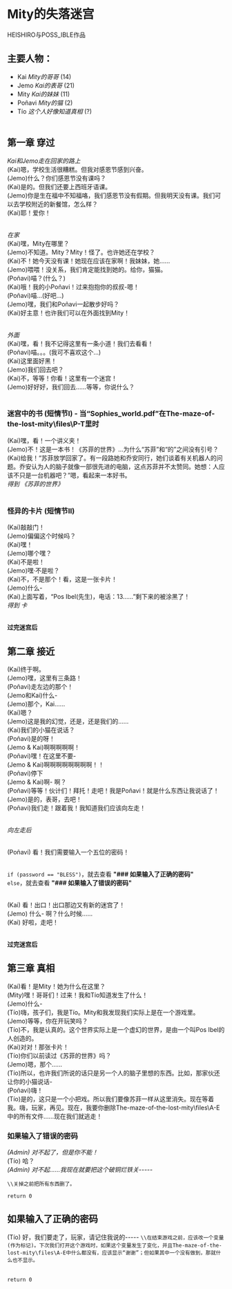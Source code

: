 # Mity的失落迷宫
HEISHIRO与POSS_IBLE作品

## 主要人物：
- Kai *Mity的哥哥* (14)<br>
- Jemo *Kai的表哥* (21)<br>
- Mity *Kai的妹妹* (11)<br>
- Poñavi *Mity的猫* (2)<br>
- Tío *这个人好像知道真相* (?)<br><br>

## 第一章 **穿过**
*Kai和Jemo走在回家的路上*<br>
(Kai)嗯，学校生活很糟糕。但我对感恩节感到兴奋。<br>
(Jemo)什么？你们感恩节没有课吗？<br>
(Kai)是的。但我们还要上西班牙语课。<br>
(Jemo)你是生在福中不知福咯，我们感恩节没有假期。但我明天没有课。我们可以去学校附近的新餐馆，怎么样？<br>
(Kai)耶！爱你！<br><br>

*在家*<br>
(Kai)嘿，Mity在哪里？<br>
(Jemo)不知道。Mity？Mity！怪了。也许她还在学校？<br>
(Kai)不！她今天没有课！她现在应该在家啊！我妹妹，她……<br>
(Jemo)喂喂！没关系，我们肯定能找到她的。给你，猫猫。<br>
(Poñavi)喵？(什么？)<br>
(Kai)哦！我的小Poñavi！过来抱抱你的叔叔-嗯！<br>
(Poñavi)喵…(好吧…)<br>
(Jemo)嘿，我们和Poñavi一起散步好吗？<br>
(Kai)好主意！也许我们可以在外面找到Mity！<br><br>

*外面*<br>
(Kai)嘿，看！我不记得这里有一条小道！我们去看看！<br>
(Poñavi)喵。。。(我可不喜欢这个…)<br>
(Kai)这里面好黑！<br>
(Jemo)我们回去吧？<br>
(Kai)不，等等！你看！这里有一个迷宫！<br>
(Jemo)好好好，我们回去……等等，你说什么？<br><br>

### 迷宫中的书 (短情节I) - 当“Sophies_world.pdf”在The-maze-of-the-lost-mity\files\P-T里时
(Kai)嘿，看！一个讲义夹！<br>
(Jemo)不！这是一本书！《苏菲的世界》…为什么“苏菲”和“的”之间没有引号？<br>
(Kai)给我！“苏菲放学回家了。有一段路她和乔安同行，她们谈着有关机器人的问题。乔安认为人的脑子就像一部很先进的电脑，这点苏菲并不太赞同。她想：人应该不只是一台机器吧？”嗯，看起来一本好书。<br>
*得到 《苏菲的世界》*<br><br>

### 怪异的卡片 (短情节II)
(Kai)敲敲门！<br>
(Jemo)偏偏这个时候吗？<br>
(Kai)嘿！<br>
(Jemo)哪个嘿？<br>
(Kai)不是啦！<br>
(Jemo)嘿·不是啦？<br>
(Kai)不，不是那个！看，这是一张卡片！<br>
(Jemo)什么-<br>
(Kai)上面写着，“Pos Ibel(先生)，电话：13……”剩下来的被涂黑了！<br>
*得到 卡*<br><br>

**过完迷宫后**<br>
## 第二章 **接近**
(Kai)终于啊。<br>
(Jemo)嘿，这里有三条路！<br>
(Poñavi)走左边的那个！<br>
(Jemo和Kai)什么-<br>
(Jemo)那个，Kai……<br>
(Kai)嗯？<br>
(Jemo)这是我的幻觉，还是，还是我们的……<br>
(Kai)我们的小猫在说话？<br>
(Poñavi)是的呀！<br>
(Jemo & Kai)啊啊啊啊啊！<br>
(Poñavi)嘿！在这里不要-<br>
(Jemo & Kai)啊啊啊啊啊啊啊啊！！<br>
(Poñavi)停下<br>
(Jemo & Kai)啊- 啊？<br>
(Poñavi)等等！伙计们！拜托！走吧！我是Poñavi！就是什么东西让我说话了！<br>
(Jemo)是的，表哥，去吧！<br>
(Poñavi)我们走！跟着我！我知道我们应该向左走！<br><br>

*向左走后*<br><br>

(Poñavi) 看！我们需要输入一个五位的密码！<br><br>

`if (password == "BLESS")`，就去查看 **"### 如果输入了正确的密码"**<br>
`else`，就去查看 **"### 如果输入了错误的密码"**<br><br>


(Kai) 看！出口！出口那边又有新的迷宫了！<br>
(Jemo) 什么- 啊？什么时候……<br>
(Kai) 好啦，走吧！<br><br>

**过完迷宫后**<br>
## 第三章 **真相**
(Kai)看！是Mity！她为什么在这里？<br>
(Mity)嘿！哥哥们！过来！我和Tío知道发生了什么！<br>
(Jemo)什么-<br>
(Tío)嗨，孩子们，我是Tío。Mity和我发现我们实际上是在一个游戏里。<br>
(Jemo)等等，你在开玩笑吗？<br>
(Tío)不，我是认真的。这个世界实际上是一个虚幻的世界，是由一个叫Pos Ibel的人创造的。<br>
(Kai)对对！那张卡片！<br>
(Tío)你们以前读过《苏菲的世界》吗？<br>
(Jemo)嗯，那个……<br>
(Tío)所以，也许我们所说的话只是另一个人的脑子里想的东西。比如，那家伙还让你的小猫说话-<br>
(Poñavi)嗨！<br>
(Tío)是的，这只是一个小把戏。所以我们要像苏菲一样从这里消失。现在等着我。嗨，玩家，再见。现在，我要你删除The-maze-of-the-lost-mity\files\A-E中的所有文件……现在我们就逃走！<br>

### 如果输入了错误的密码
*(Admin) 对不起了，但是你不能！*<br>
(Tío) 哈？<br>
*(Admin) 对不起……我现在就要把这个破铜烂铁关-----*

`\\关掉之前把所有东西删了。`

`return 0`

## 如果输入了正确的密码
(Tío) 好，我们要走了，玩家，请记住我说的-----
`\\在结束游戏之前，应该改一个变量(作为标记)。下次我们打开这个游戏时，如果这个变量发生了变化，并且The-maze-of-the-lost-mity\files\A-E中什么都没有，应该显示“谢谢”；但如果其中一个没有做到，那就什么也不显示。`<br><br>

`return 0`